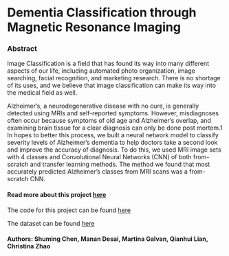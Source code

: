 # Dementia Classification through Magnetic Resonance Imaging

### Abstract

Image Classification is a field that has found its way into many different aspects of our life, including automated photo organization, image searching, facial recognition, and marketing research. There is no shortage of its uses, and we believe that image classification can make its way into the medical field as well.

Alzheimer’s, a neurodegenerative disease with no cure, is generally detected using MRIs and self-reported symptoms. However, misdiagnoses often occur because symptoms of old age and Alzheimer’s overlap, and examining brain tissue for a clear diagnosis can only be done post mortem.1 In hopes to better this process, we built a neural network model to classify severity levels of Alzheimer’s dementia to help doctors take a second look and improve the accuracy of diagnosis. To do this, we used MRI image sets with 4 classes and Convolutional Neural Networks (CNN) of both from-scratch and transfer learning methods. The method we found that most accurately predicted Alzheimer’s classes from MRI scans was a from-scratch CNN.

#### Read more about this project [here](https://christinazhao.medium.com/dementia-severity-detection-cnn-on-brain-mri-images-90c428e70ff3)

The code for this project can be found [here](source_code.py)

The dataset can be found [here](https://www.kaggle.com/tourist55/alzheimers-dataset-4-class-of-images)

#### Authors: Shuming Chen, Manan Desai, Martina Galvan, Qianhui Lian, Christina Zhao

